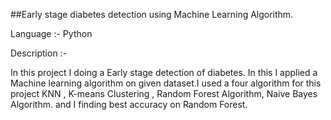 ##Early stage diabetes detection using Machine Learning Algorithm.

Language :- Python

Description :-

In this project I doing a Early stage detection of diabetes. In this I applied a Machine learning algorithm on given dataset.I used a four algorithm for this project KNN , K-means Clustering , Random Forest Algorithm, Naive Bayes Algorithm.
and I finding best accuracy on Random Forest.
